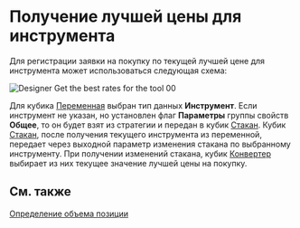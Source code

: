 # Получение лучшей цены для инструмента

Для регистрации заявки на покупку по текущей лучшей цене для инструмента может использоваться следующая схема:

![Designer Get the best rates for the tool 00](~/images/Designer_Get_best_quote_for_instrument_00.png)

Для кубика [Переменная](Designer_Variable.md) выбран тип данных **Инструмент**. Если инструмент не указан, но установлен флаг **Параметры** группы свойств **Общее**, то он будет взят из стратегии и передан в кубик [Стакан](Designer_Depth.md). Кубик [Стакан](Designer_Depth.md), после получения текущего инструмента из переменной, передает через выходной параметр изменения стакана по выбранному инструменту. При получении изменений стакана, кубик [Конвертер](Designer_Converter.md) выбирает из них текущее значение лучшей цены на покупку.

## См. также

[Определение объема позиции](Designer_Determination_of_volume_position.md)
